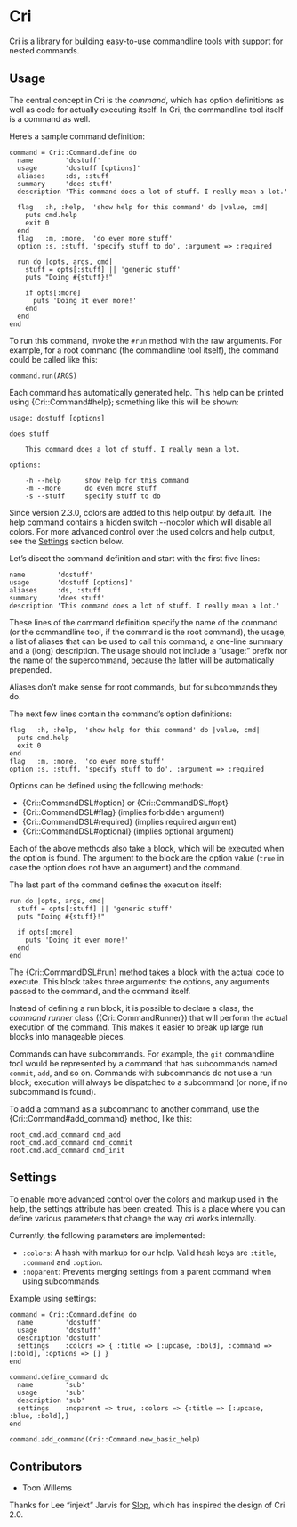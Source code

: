 Cri
===

Cri is a library for building easy-to-use commandline tools with support for
nested commands.

Usage
-----

The central concept in Cri is the _command_, which has option definitions as
well as code for actually executing itself. In Cri, the commandline tool
itself is a command as well.

Here’s a sample command definition:

	command = Cri::Command.define do
	  name        'dostuff'
	  usage       'dostuff [options]'
	  aliases     :ds, :stuff
	  summary     'does stuff'
	  description 'This command does a lot of stuff. I really mean a lot.'

	  flag   :h, :help,  'show help for this command' do |value, cmd|
	    puts cmd.help
	    exit 0
	  end
	  flag   :m, :more,  'do even more stuff'
	  option :s, :stuff, 'specify stuff to do', :argument => :required

	  run do |opts, args, cmd|
	    stuff = opts[:stuff] || 'generic stuff'
	    puts "Doing #{stuff}!"

	    if opts[:more]
	      puts 'Doing it even more!'
	    end
	  end
	end

To run this command, invoke the `#run` method with the raw arguments. For
example, for a root command (the commandline tool itself), the command could
be called like this:

	command.run(ARGS)

Each command has automatically generated help. This help can be printed using
{Cri::Command#help}; something like this will be shown:

	usage: dostuff [options]

	does stuff

	    This command does a lot of stuff. I really mean a lot.

	options:

	    -h --help      show help for this command
	    -m --more      do even more stuff
	    -s --stuff     specify stuff to do

Since version 2.3.0, colors are added to this help output by default. The
help command contains a hidden switch --nocolor which will disable all colors.
For more advanced control over the used colors and help output, see the
[Settings](#settings) section below.


Let’s disect the command definition and start with the first five lines:

	name        'dostuff'
	usage       'dostuff [options]'
	aliases     :ds, :stuff
	summary     'does stuff'
	description 'This command does a lot of stuff. I really mean a lot.'

These lines of the command definition specify the name of the command (or the
commandline tool, if the command is the root command), the usage, a list of
aliases that can be used to call this command, a one-line summary and a (long)
description. The usage should not include a “usage:” prefix nor the name of
the supercommand, because the latter will be automatically prepended.

Aliases don’t make sense for root commands, but for subcommands they do.

The next few lines contain the command’s option definitions:

	flag   :h, :help,  'show help for this command' do |value, cmd|
	  puts cmd.help
	  exit 0
	end
	flag   :m, :more,  'do even more stuff'
	option :s, :stuff, 'specify stuff to do', :argument => :required

Options can be defined using the following methods:

* {Cri::CommandDSL#option} or {Cri::CommandDSL#opt}
* {Cri::CommandDSL#flag} (implies forbidden argument)
* {Cri::CommandDSL#required} (implies required argument)
* {Cri::CommandDSL#optional} (implies optional argument)

Each of the above methods also take a block, which will be executed when the
option is found. The argument to the block are the option value (`true` in
case the option does not have an argument) and the command.

The last part of the command defines the execution itself:

	run do |opts, args, cmd|
	  stuff = opts[:stuff] || 'generic stuff'
	  puts "Doing #{stuff}!"

	  if opts[:more]
	    puts 'Doing it even more!'
	  end
	end

The {Cri::CommandDSL#run} method takes a block with the actual code to
execute. This block takes three arguments: the options, any arguments passed
to the command, and the command itself.

Instead of defining a run block, it is possible to declare a class, the
_command runner_ class ({Cri::CommandRunner}) that will perform the actual
execution of the command. This makes it easier to break up large run blocks
into manageable pieces.

Commands can have subcommands. For example, the `git` commandline tool would be represented by a command that has subcommands named `commit`, `add`, and so on. Commands with subcommands do not use a run block; execution will always be dispatched to a subcommand (or none, if no subcommand is found).

To add a command as a subcommand to another command, use the {Cri::Command#add_command} method, like this:

	root_cmd.add_command cmd_add
	root_cmd.add_command cmd_commit
	root.cmd.add_command cmd_init


Settings
--------

To enable more advanced control over the colors and markup used in the help,
the settings attribute has been created. This is a place where you can define
various parameters that change the way cri works internally.

Currently, the following parameters are implemented:

* `:colors`:   A hash with markup for our help. Valid hash keys are `:title`, `:command` and `:option`.
* `:noparent`: Prevents merging settings from a parent command when using subcommands.


Example using settings:

	command = Cri::Command.define do
	  name        'dostuff'
	  usage       'dostuff'
	  description 'dostuff'
	  settings    :colors => { :title => [:upcase, :bold], :command => [:bold], :options => [] }
	end

	command.define_command do
	  name        'sub'
	  usage       'sub'
	  description 'sub'
	  settings    :noparent => true, :colors => {:title => [:upcase, :blue, :bold],}
	end

	command.add_command(Cri::Command.new_basic_help)

Contributors
------------

* Toon Willems

Thanks for Lee “injekt” Jarvis for [Slop][1], which has inspired the design of Cri 2.0.

[1]: https://github.com/injekt/slop
